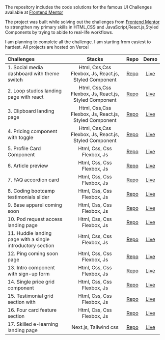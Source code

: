 The repository includes the code solutions for the famous UI Challenges available at  [Frontend Mentor](https://www.frontendmentor.io/challenges)

The project was built while solving out the challenges from [Frontend Mentor](https://www.frontendmentor.io/challenges) to strengthen my primary skills in HTML,CSS and JavaScript,React.js,Styled Components by trying to abide to real-life workflows.


I am planning to complete all the challenge. I am starting from easiest to hardest.
All projects are hosted on Vercel

Challenges                    | Stacks          | Repo | Demo
:---                          |      :---:      | :---:  | :---:
| 1. Social media dashboard with theme switch  |  Html, Css,Css Flexbox, Js, React.js, Styled Component  | [Repo](https://github.com/BoyanLiuu/Frontend-Mentor-Solution/tree/master/social-media-dashboard-with-theme-switcher) |[Live](https://social-media-dashboard-with-theme-switch-solution.vercel.app/)
| 2. Loop studios landing page with react |  Html, Css,Css Flexbox, Js, React.js, Styled Component  | [Repo](https://github.com/BoyanLiuu/Frontend-Mentor-Solution/tree/master/loopstudios-landing-page) |[Live](https://loop-studios-landing-page-react.vercel.app/)
| 3. Clipboard landing page |   Html, Css,Css Flexbox, Js, React.js, Styled Component   | [Repo](https://github.com/BoyanLiuu/Frontend-Mentor-Solution/tree/master/clipboard-landing-page) |[Live](https://clipboard-landing-page-react-c9rlqu1x3.vercel.app/)
| 4. Pricing component with toggle  |  Html, Css,Css Flexbox, Js, React.js, Styled Component  | [Repo](https://github.com/BoyanLiuu/Frontend-Mentor-Solution/tree/master/pricing-component-with-toggle) |[Live](https://pricing-component-with-toggle-sepia-nu.vercel.app/)
| 5. Profile Card Component        |  Html, Css, Css Flexbox, Js  | [Repo](https://github.com/BoyanLiuu/Frontend-Mentor-Solution/tree/master/profile-card-component-main) |[Live](https://profile-card-component-solution-git-master.bliu1236.vercel.app/)
| 6.  Article preview      |  Html, Css, Css Flexbox, Js  | [Repo](https://github.com/BoyanLiuu/Frontend-Mentor-Solution/tree/master/article-preview-component-master) |[Live](https://article-preview-component-solution-blue.vercel.app/)
| 7. FAQ accordion card     |  Html, Css, Css Flexbox, Js | [Repo](https://github.com/BoyanLiuu/Frontend-Mentor-Solution/tree/master/faq-accordion-card-main) |[Live](https://faq-Accordion-card-solution-six.vercel.app/)
| 8.  Coding bootcamp testimonials slider    |  Html, Css, Css Flexbox, Js | [Repo](https://github.com/BoyanLiuu/Frontend-Mentor-Solution/tree/master/coding-bootcamp-testimonials-slider-master) |[Live](https://coding-bootcamp-testimonials-slider-solution.vercel.app/)
| 9. Base apparel coming soon  |  Html, Css, Css Flexbox, Js | [Repo](https://github.com/BoyanLiuu/Frontend-Mentor-Solution/tree/master/base-apparel-coming-soon-master) |[Live](https://base-apparel-coming-soon-solution.vercel.app/)
| 10. Pod request access landing page  | Html, Css, Css Flexbox, Js  | [Repo](https://github.com/BoyanLiuu/Frontend-Mentor-Solution/tree/master/pod-request-access-landing-page) |[Live](https://pod-request-access-landing-page-one.vercel.app/)
| 11. Huddle landing page with a single introductory section | Html, Css, Css Flexbox, Js  | [Repo](https://github.com/BoyanLiuu/Frontend-Mentor-Solution/tree/master/huddle-landing-page-with-single-introductory-section-master) |[Live](https://huddle-landing-page-with-single-introductory-section-solution.vercel.app/)
| 12. Ping coming soon page | Html, Css, Css Flexbox, Js | [Repo](https://github.com/BoyanLiuu/Frontend-Mentor-Solution/tree/master/ping-coming-soon-page-master) |[Live](https://ping-coming-soon-page-solution.vercel.app/)
| 13. Intro component with sign-up form |  Html, Css, Css Flexbox, Js | [Repo](https://github.com/BoyanLiuu/Frontend-Mentor-Solution/tree/master/intro-component-with-signup-form-master) |[Live](https://intro-component-with-signup-form-solution.vercel.app/)
| 14. Single price grid component|  Html, Css, Css Flexbox, Js | [Repo](https://github.com/BoyanLiuu/Frontend-Mentor-Solution/tree/master/single-price-grid-component-master) |[Live](https://testimonials-grid-section-solution.vercel.app/)
| 15. Testimonial grid section with | Html, Css, Css Flexbox, Js  | [Repo](https://github.com/BoyanLiuu/Frontend-Mentor-Solution/tree/master/testimonials-grid-section-main) |[Live](https://intro-component-with-signup-form-solution.vercel.app/)
| 16. Four card feature section |  Html, Css, Css Flexbox, Js | [Repo](https://github.com/BoyanLiuu/Frontend-Mentor-Solution/tree/master/four-card-feature-section-master) |[Live](https://four-card-feature-section-solution-tau.vercel.app/)
| 17. Skilled e-learning landing page |  Next.js, Tailwind css | [Repo](https://github.com/BoyanLiuu/Frontend-Mentor-Solution/tree/master/four-card-feature-section-master) |[Live](https://skilled-elearning-landing-page-pearl.vercel.app/)
